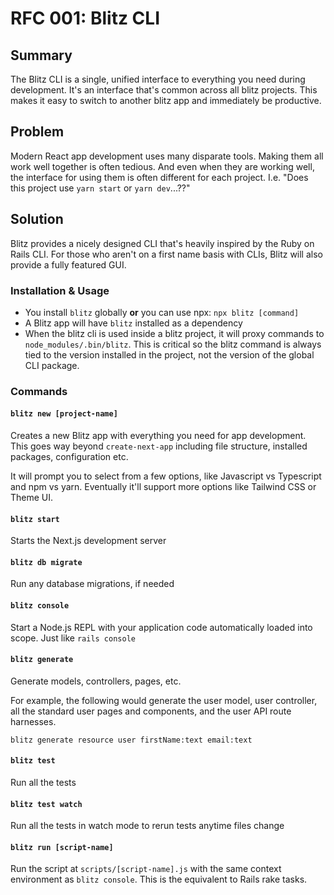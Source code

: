 # RFC 001: Blitz CLI

## Summary

The Blitz CLI is a single, unified interface to everything you need during development. It's an interface that's common across all blitz projects. This makes it easy to switch to another blitz app and immediately be productive.

## Problem

Modern React app development uses many disparate tools. Making them all work well together is often tedious. And even when they are working well, the interface for using them is often different for each project. I.e. "Does this project use `yarn start` or `yarn dev`...??"

## Solution

Blitz provides a nicely designed CLI that's heavily inspired by the Ruby on Rails CLI. For those who aren't on a first name basis with CLIs, Blitz will also provide a fully featured GUI.

### Installation & Usage

- You install `blitz` globally **or** you can use npx: `npx blitz [command]`
- A Blitz app will have `blitz` installed as a dependency
- When the blitz cli is used inside a blitz project, it will proxy commands to `node_modules/.bin/blitz`. This is critical so the blitz command is always tied to the version installed in the project, not the version of the global CLI package.

### Commands

#### `blitz new [project-name]`

Creates a new Blitz app with everything you need for app development. This goes way beyond `create-next-app` including file structure, installed packages, configuration etc.

It will prompt you to select from a few options, like Javascript vs Typescript and npm vs yarn. Eventually it'll support more options like Tailwind CSS or Theme UI.

#### `blitz start`

Starts the Next.js development server

#### `blitz db migrate`

Run any database migrations, if needed

#### `blitz console`

Start a Node.js REPL with your application code automatically loaded into scope. Just like `rails console`

#### `blitz generate`

Generate models, controllers, pages, etc.

For example, the following would generate the user model, user controller, all the standard user pages and components, and the user API route harnesses.

```
blitz generate resource user firstName:text email:text
```

#### `blitz test`

Run all the tests

#### `blitz test watch`

Run all the tests in watch mode to rerun tests anytime files change

#### `blitz run [script-name]`

Run the script at `scripts/[script-name].js` with the same context environment as `blitz console`. This is the equivalent to Rails rake tasks.
